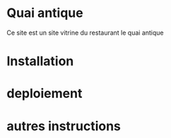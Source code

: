 # Quai antique
Ce site est un site vitrine du restaurant le quai antique

# Installation

# deploiement

# autres instructions
